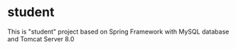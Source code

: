 # student

This is "student" project based on Spring Framework with MySQL database and Tomcat Server 8.0

